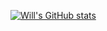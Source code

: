 [![Will's GitHub stats](https://github-readme-stats.vercel.app/api?username=willschlitzer)](https://github.com/anuraghazra/github-readme-stats)
